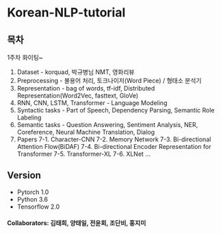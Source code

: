 ﻿# Korean-NLP-tutorial

## 목차
1주차 화이팅~

1. Dataset - korquad, 박규병님 NMT, 영화리뷰
2. Preprocessing - 불용어 처리, 토크나이저(Word Piece) / 형태소 분석기
3. Representation - bag of words, tf-idf, Distributed Representation(Word2Vec, fasttext, GloVe)
4. RNN, CNN, LSTM, Transformer - Language Modeling
5. Syntactic tasks - Part of Speech, Dependency Parsing, Semantic Role Labeling
6. Semantic tasks - Question Answering, Sentiment Analysis, NER, Coreference, Neural Machine Translation, Dialog
7. Papers
7-1. Character-CNN
7-2. Memory Network
7-3. Bi-directional Attention Flow(BiDAF)
7-4. Bi-directional Encoder Representation for Transformer
7-5. Transformer-XL
7-6. XLNet
...

## Version
- Pytorch 1.0
- Python 3.6
- Tensorflow 2.0

#### Collaborators: 김태희, 양태일, 전윤회, 조단비, 홍지미
